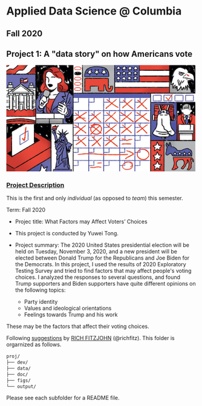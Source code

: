 # Applied Data Science @ Columbia
## Fall 2020
## Project 1: A "data story" on how Americans vote

<img src="figs/title1.jpeg" width="500">

### [Project Description](doc/)
This is the first and only *individual* (as opposed to *team*) this semester. 

Term: Fall 2020

+ Projec title: What Factors may Affect Voters’ Choices
+ This project is conducted by Yuwei Tong.

+ Project summary: The 2020 United States presidential election will be held on Tuesday, November 3, 2020, and a new president will be elected between Donald Trump for the Republicans and Joe Biden for the Democrats. In this project, I used the results of 2020 Exploratory Testing Survey and tried to find factors that may affect people's voting choices. I analyzed the responses to several questions, and found  Trump supporters and Biden supporters have quite different opinions on the following topics:
    - Party identity
    - Values and ideological orientations
    - Feelings towards Trump and his work  

These may be the factors that affect their voting choices.


Following [suggestions](http://nicercode.github.io/blog/2013-04-05-projects/) by [RICH FITZJOHN](http://nicercode.github.io/about/#Team) (@richfitz). This folder is orgarnized as follows.

```
proj/
├── dev/
├── data/
├── doc/
├── figs/
└── output/
```

Please see each subfolder for a README file.
